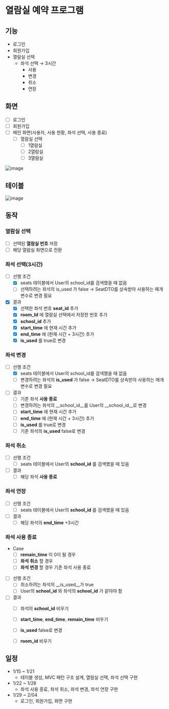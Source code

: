 # 열람실 예약 프로그램

## 기능

- 로그인
- 회원가입
- 열람실 선택
  - 좌석 선택 &rarr; 3시간
    - 사용 
    - 변경
    - 취소
    - 연장

## 화면

- [ ] 로그인
- [ ] 회원가입
- [ ] 메인 화면(사용자, 사용 현황, 좌석 선택, 사용 종료)
  - [ ] 열람실 선택
    - [ ] 1열람실
    - [ ] 2열람실
    - [ ] 3열람실
    
![image](https://github.com/dradnats1012/BCSD_Interview/assets/112807640/75241149-5100-4286-802a-834bc32e8625)


## 테이블

![image](https://github.com/dradnats1012/BCSD_Interview/assets/112807640/84530d7f-f47e-49ba-8438-b13aee3a7e3f)


## 동작 

### 열람실 선택 
  - [ ] 선택된 __열람실 번호__ 저장
  - [ ] 해당 열람실 화면으로 전환

### 좌석 선택(3시간)
  - [ ] 선행 조건
    - [x] seats 테이블에서 User의 school_id를 검색했을 때 없음
    - [ ] 선택하려는 좌석의 is_used 가 false → SeatDTO를 상속받아 사용하는 매개변수로 변경 필요

  - [x] 결과
    - [x] 선택한 좌석 번호 __seat_id__ 추가
    - [x] __room_Id__ 에 열람실 선택에서 저장한 번호 추가
    - [x] __school_id__ 추가
    - [x] __start_time__ 에 현재 시간 추가
    - [x] __end_time__ 에  (현재 시간 + 3시간) 추가
    - [x] __is_used__ 를 true로 변경
    
### 좌석 변경 
  - [ ] 선행 조건
    - [x] seats 테이블에서 User의 school_id를 검색했을 때 없음
    - [ ] 변경하려는 좌석의 __is_used__ 가 false → SeatDTO를 상속받아 사용하는 매개변수로 변경 필요
  - [ ] 결과
    - [ ] 기존 좌석 __사용 종료__
    - [ ] 변경하려는 좌석의 __school_id__를 User의 __school_id__로 변경
    - [ ] __start_time__ 에 현재 시간 추가
    - [ ] __end_time__ 에  (현재 시간 + 3시간) 추가
    - [ ] __is_used__ 를 true로 변경
    - [ ] 기존 좌석의 __is_used__ false로 변경
    
### 좌석 취소
  - [ ] 선행 조건
    - [ ] seats 테이블에서 User의 __school_id__ 를 검색했을 때 있음
  - [ ] 결과 
    - [ ] 해당 좌석 __사용 종료__
    
### 좌석 연장
  - [ ] 선행 조건
    - [ ] seats 테이블에서 User의 __school_id__ 를 검색했을 때 있음
  - [ ] 결과
    - [ ] 해당 좌석의 __end_time__ +3시간

### 좌석 사용 종료
  - Case
    - [ ] __remain_time__ 이 0이 될 경우
    - [ ] __좌석 취소__ 할 경우
    - [ ] __좌석 변경__ 할 경우 기존 좌석 사용 종료
  - [ ] 선행 조건
    - [ ] 취소하려는 좌석의 __is_used__가 true
    - [ ] User의 __school_id__ 와 좌석의 __school_id__ 가 같아야 함
  - [ ] 결과
    - [ ] 좌석의 __school_id__ 비우기
    - [ ] __start_time__, __end_time__, __remain_time__ 비우기
    - [ ] __is_used__ false로 변경
    - [ ] __room_id__ 비우기


## 일정
- 1/15 ~ 1/21
  - 테이블 생성, MVC 패턴 구조 설계, 열람실 선택, 좌석 선택 구현
- 1/22 ~ 1/28
  - 좌석 사용 종료, 좌석 취소, 좌석 변경, 좌석 연장 구현 
- 1/29 ~ 2/04
  - 로그인, 회원가입, 화면 구현
